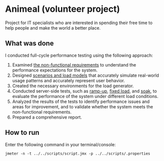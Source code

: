 # Animeal (volunteer project)
Project for IT specialists who are interested in spending their free time to help people and make the world a better place.

## What was done
I conducted full-cycle performance testing using the following approach:
1. Examined [the non-functional requirements](https://github.com/tuhuzbayeu/animeal/blob/main/docs/Performance_Testing_Strategy.docx) to understand the performance expectations for the system.
2. Designed [scenarios and load models](https://github.com/tuhuzbayeu/animeal/tree/main/scripts) that accurately simulate real-world usage patterns and accurately represent user behavior.
3. Created the necessary environments for the load generator.
4. Conducted server-side tests, such as [ramp-up](https://github.com/tuhuzbayeu/animeal/tree/main/results/rampup), [fixed load](https://github.com/tuhuzbayeu/animeal/tree/main/results/load), and [soak](https://github.com/tuhuzbayeu/animeal/tree/main/results/longivity), to evaluate the performance of the system under different load conditions.
5. Analyzed the results of the tests to identify performance issues and areas for improvement, and to validate whether the system meets the non-functional requirements.
6. Prepared a comprehensive report.


## How to run
Enter the following command in your terminal/console:
```
jmeter -n -t ../../scripts/script.jmx -p ../../scripts/.properties
```
